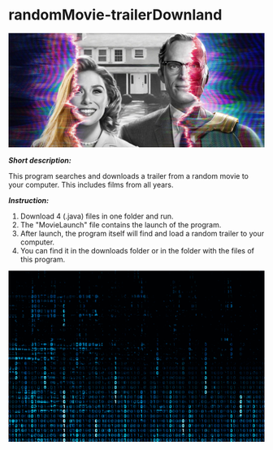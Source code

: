 # randomMovie-trailerDownland
![image](https://github.com/AlexaTesla/randomMovie-trailerDownland/blob/main/trailer.jpg)

***Short description:***

This program searches and downloads a trailer from a random movie to your computer. This includes films from all years.

***Instruction:***

1. Download 4 (.java) files in one folder and run.
2. The "MovieLaunch" file contains the launch of the program.
3. After launch, the program itself will find and load a random trailer to your computer.
4. You can find it in the downloads folder or in the folder with the files of this program.

![image](https://github.com/AlexaTesla/randomMovie-trailerDownland/blob/main/Computercode.gif)

